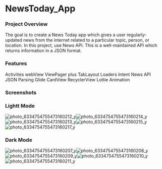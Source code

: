 # NewsToday_App

### Project Overview
The goal is to create a News Today app which gives a user regularly-updated news from the internet related to a particular topic, person, or location. In this project, use News API. This is a well-maintained API which returns information in a JSON format.

### Features
Activities
webView
ViewPager plus TabLayout
Loaders
Intent
News API
JSON Parsing
Glide
CardView
RecyclerView
Lottie Animation

### Screenshots
### Lightt Mode

![photo_6334754755473160212_y](https://github.com/Yogeshyadav03/NewsToday_App/assets/103330048/b2624ab8-93c8-410f-84fd-aeae56e24abc)![photo_6334754755473160214_y](https://github.com/Yogeshyadav03/NewsToday_App/assets/103330048/9b188730-d1a5-4285-b592-fae384ba0da0)
![photo_6334754755473160213_y](https://github.com/Yogeshyadav03/NewsToday_App/assets/103330048/4968249d-e1d1-4748-b77a-f50bcba78610)![photo_6334754755473160215_y](https://github.com/Yogeshyadav03/NewsToday_App/assets/103330048/7bfbc827-fabd-49b3-929e-1a209ac186ba)
![photo_6334754755473160217_y](https://github.com/Yogeshyadav03/NewsToday_App/assets/103330048/a593d484-9282-45e3-a065-211b656ad553)

### Dark Mode
![photo_6334754755473160207_y](https://github.com/Yogeshyadav03/NewsToday_App/assets/103330048/23e66292-9e42-4771-9fbe-15c099c72542)![photo_6334754755473160208_y](https://github.com/Yogeshyadav03/NewsToday_App/assets/103330048/facc6fac-829e-443c-bc94-1881f0a22a71)
![photo_6334754755473160209_y](https://github.com/Yogeshyadav03/NewsToday_App/assets/103330048/1093e3a0-d057-4a48-891c-ffbbca896eed)![photo_6334754755473160210_y](https://github.com/Yogeshyadav03/NewsToday_App/assets/103330048/d56d9dfb-d052-40c7-9739-82cf23975df4)
![photo_6334754755473160211_y](https://github.com/Yogeshyadav03/NewsToday_App/assets/103330048/4c674787-9138-4b8a-9f5c-f6818f14c9a4)

